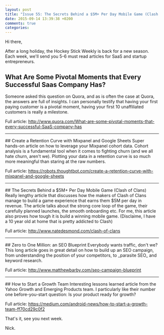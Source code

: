 ```yaml
---
layout: post
title: "Issue 55: The Secrets Behind a $5M+ Per Day Mobile Game (Clash of Clans)"
date: 2015-09-14 13:39:38 +0200
comments: true
categories:
---
```

Hi there,

After a long holiday, the Hockey Stick Weekly is back for a new season. Each week, we'll send you 5-6 must read articles for SaaS and startup entrepreneurs.


## What Are Some Pivotal Moments that Every Successful Saas Company Has?
Someone asked this question on Quora, and as is often the case at Quora, the answers are full of insights. I can personally testify that having your first paying customer is a pivotal moment, having your first 10 unaffiliated customers is really a milestone.

Full article: http://www.quora.com/What-are-some-pivotal-moments-that-every-successful-SaaS-company-has
<hr>
## Create a Retention Curve with Mixpanel and Google Sheets
Super hands-on article on how to leverage your Mixpanel cohort data. Cohort analysis is a fundamental tool when it comes to fighting churn (and we all hate churn, aren't we). Plotting your data in a retention curve is so much more meaningful than staring at the raw numbers.

Full article: https://robots.thoughtbot.com/create-a-retention-curve-with-mixpanel-and-google-sheets
<hr>
## The Secrets Behind a $5M+ Per Day Mobile Game (Clash of Clans)
Really lengthy article that discusses how the makers of Clash of Clans manage to build a game experience that earns them $5M per day in revenue. The article talks about the strong core loop of the game, their carefully planned launches, the smooth onboarding etc. For me, this article also proves how tough it is build a winning mobile game. (Disclaime, I have a 10 year old at home that is pretty addicted to Clash)

Full article: http://www.natedesmond.com/clash-of-clans
<hr>
## Zero to One Million: an SEO Blueprint
Everybody wants traffic, don't we? This long article goes in great detail on how to build up an SEO campaign, from understanding the position of your competitors, to _parasite SEO_ and keyword research.

Full article: http://www.matthewbarby.com/seo-campaign-blueprint
<hr>
## How to Start a Growth Team
Interesting lessons learned article from the Yahoo Growth and Emerging Products team. I particularly like their number one before-you-start question: Is your product ready for growth?  

Full article: https://medium.com/android-news/how-to-start-a-growth-team-ff70cd29c0f2

That's it, see you next week.

Nick.
